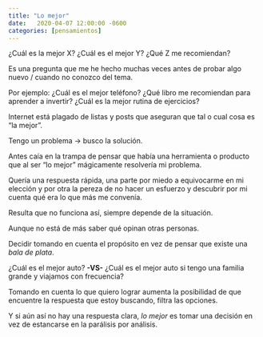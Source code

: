 ```yaml
---
title: "Lo mejor"
date:   2020-04-07 12:00:00 -0600
categories: [pensamientos]
---
```


¿Cuál es la mejor X?
¿Cuál es el mejor Y?
¿Qué Z me recomiendan?

Es una pregunta que me he hecho muchas veces antes de probar algo nuevo / cuando no conozco del tema.

Por ejemplo: ¿Cuál es el mejor teléfono? ¿Qué libro me recomiendan para aprender a invertir? ¿Cuál es la mejor rutina de ejercicios?

Internet está plagado de listas y posts que aseguran que tal o cual cosa es “la mejor”.

Tengo un problema -> busco la solución.

Antes caía en la trampa de pensar que había una herramienta o producto que al ser “lo mejor” mágicamente resolvería mi problema.

Quería una respuesta rápida, una parte por miedo a equivocarme en mi elección y por otra la pereza de no hacer un esfuerzo y descubrir por mi cuenta qué era lo que más me convenía.

Resulta que no funciona así, siempre depende de la situación.

Aunque no está de más saber qué opinan otras personas.

Decidir tomando en cuenta el propósito en vez de pensar que existe una *bala de plata*.

¿Cuál es el mejor auto? **-VS-** ¿Cuál es el mejor auto si tengo una familia grande y viajamos con frecuencia?

Tomando en cuenta lo que quiero lograr aumenta la posibilidad de que encuentre la respuesta que estoy buscando, filtra las opciones.

Y si aún así no hay una respuesta clara, *lo mejor* es tomar una decisión en vez de estancarse en la parálisis por análisis.